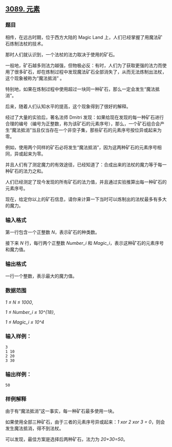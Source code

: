 ## [3089. 元素](https://www.acwing.com/problem/content/3092/)

### 题目

相传，在远古时期，位于西方大陆的 Magic Land 上，人们已经掌握了用魔法矿石炼制法杖的技术。

那时人们就认识到，一个法杖的法力取决于使用的矿石。

一般地，矿石越多则法力越强，但物极必反：有时，人们为了获取更强的法力而使用了很多矿石，却在炼制过程中发现魔法矿石全部消失了，从而无法炼制出法杖，这个现象被称为“魔法抵消” 。

特别地，如果在炼制过程中使用超过一块同一种矿石，那么一定会发生“魔法抵消”。

后来，随着人们认知水平的提高，这个现象得到了很好的解释。

经过了大量的实验后，著名法师 Dmitri 发现：如果给现在发现的每一种矿石进行合理的编号（编号为正整数，称为该矿石的元素序号），那么，一个矿石组合会产生“魔法抵消”当且仅当存在一个非空子集，那些矿石的元素序号按位异或起来为零。

例如，使用两个同样的矿石必将发生“魔法抵消”，因为这两种矿石的元素序号相同，异或起来为零。

并且人们有了测定魔力的有效途径，已经知道了：合成出来的法杖的魔力等于每一种矿石的法力之和。

人们已经测定了现今发现的所有矿石的法力值，并且通过实验推算出每一种矿石的元素序号。

现在，给定你以上的矿石信息，请你来计算一下当时可以炼制出的法杖最多有多大的魔力。

### 输入格式

第一行包含一个正整数 *N*，表示矿石的种类数。

接下来 *N* 行，每行两个正整数 *Number_i* 和 *Magic_i*，表示这种矿石的元素序号和魔力值。

### 输出格式

一行一个整数，表示最大的魔力值。

### 数据范围

*1 ≤ N ≤ 1000*,

*1 ≤ Number_i ≤ 10^{18}*,

*1 ≤ Magic_i ≤ 10^4*

### 输入样例：

```
3
1 10
2 20
3 30
```

### 输出样例：

```
50
```

### 样例解释

由于有“魔法抵消”这一事实，每一种矿石最多使用一块。

如果使用全部三种矿石，由于三者的元素序号异或起来：*1 xor 2 xor 3 = 0*，则会发生魔法抵消，得不到法杖。

可以发现，最佳方案是选择后两种矿石，法力为 *20+30=50*。
